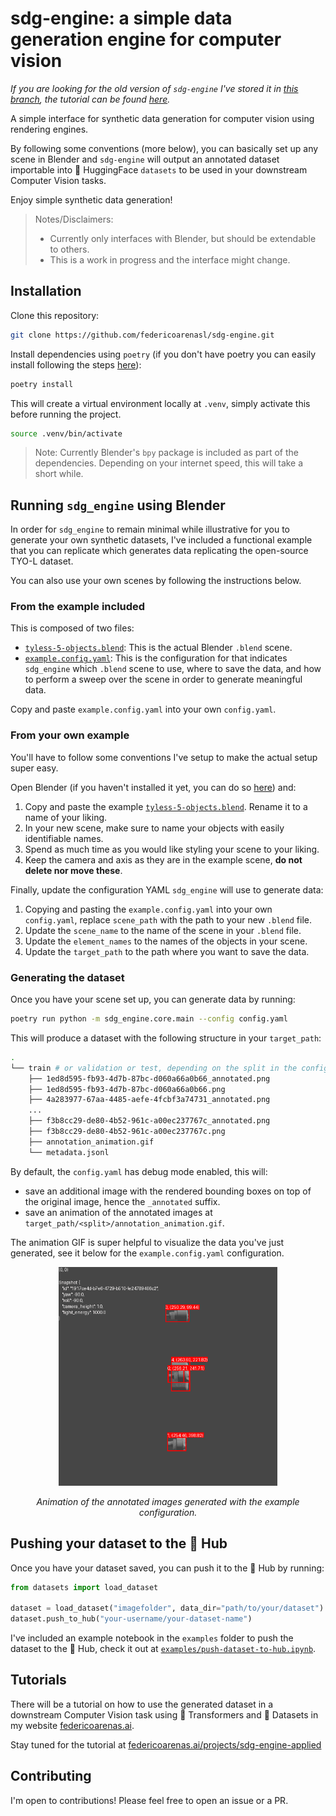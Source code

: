 # sdg-engine: a simple data generation engine for computer vision
_If you are looking for the old version of `sdg-engine` I've stored it in [this branch](https://github.com/federicoarenasl/sdg-engine/tree/deprecated-main), the tutorial can be found [here](https://federicoarenasl.github.io/sdg-engine/)._

A simple interface for synthetic data generation for computer vision using rendering engines.

By following some conventions (more below), you can basically set up any scene in Blender and `sdg-engine` will output an annotated dataset importable into 🤗  HuggingFace `datasets` to be used in your downstream Computer Vision tasks.

Enjoy simple synthetic data generation!

> Notes/Disclaimers:
> - Currently only interfaces with Blender, but should be extendable to others.
> - This is a work in progress and the interface might change.

## Installation
Clone this repository:
```bash
git clone https://github.com/federicoarenasl/sdg-engine.git
```
Install dependencies using `poetry` (if you don't have poetry you can easily install following the steps [here](https://python-poetry.org/docs/#installing-with-pipx)):
```bash
poetry install
```
This will create a virtual environment locally at `.venv`, simply activate this before running the project.
```bash
source .venv/bin/activate
```

> Note: Currently Blender's `bpy` package is included as part of the dependencies. Depending on your internet speed, this will take a short while.

## Running `sdg_engine` using Blender
In order for `sdg_engine` to remain minimal while illustrative for you to generate your own synthetic datasets, I've included a functional example that you can replicate which generates data replicating the open-source TYO-L dataset.

You can also use your own scenes by following the instructions below.
### From the example included
This is composed of two files:
- [`tyless-5-objects.blend`](sdg_engine/core/interfaces/blender/scenes/tyless-5-objects.blend): This is the actual Blender `.blend` scene.
- [`example.config.yaml`](sdg_engine/example.config.yaml): This is the configuration for that indicates `sdg_engine` which `.blend` scene to use, where to save the data, and how to perform a sweep over the scene in order to generate meaningful data.

Copy and paste `example.config.yaml` into your own `config.yaml`.

### From your own example
You'll have to follow some conventions I've setup to make the actual setup super easy.

Open Blender (if you haven't installed it yet, you can do so [here](https://www.blender.org/download/)) and:
1. Copy and paste the example [`tyless-5-objects.blend`](sdg_engine/core/interfaces/blender/scenes/tyless-5-objects.blend). Rename it to a name of your liking.
2. In your new scene, make sure to name your objects with easily identifiable names.
3. Spend as much time as you would like styling your scene to your liking.
4. Keep the camera and axis as they are in the example scene, **do not delete nor move these**.

Finally, update the configuration YAML `sdg_engine` will use to generate data:
1. Copying and pasting the `example.config.yaml` into your own `config.yaml`, replace `scene_path` with the path to your new `.blend` file.
2. Update the `scene_name` to the name of the scene in your `.blend` file.
3. Update the `element_names` to the names of the objects in your scene.
4. Update the `target_path` to the path where you want to save the data.

### Generating the dataset
Once you have your scene set up, you can generate data by running:
```bash
poetry run python -m sdg_engine.core.main --config config.yaml
```

This will produce a dataset with the following structure in your `target_path`:
```bash
.
└── train # or validation or test, depending on the split in the config
    ├── 1ed8d595-fb93-4d7b-87bc-d060a66a0b66_annotated.png
    ├── 1ed8d595-fb93-4d7b-87bc-d060a66a0b66.png
    ├── 4a283977-67aa-4485-aefe-4fcbf3a74731_annotated.png
    ...
    ├── f3b8cc29-de80-4b52-961c-a00ec237767c_annotated.png
    ├── f3b8cc29-de80-4b52-961c-a00ec237767c.png
    ├── annotation_animation.gif
    └── metadata.jsonl
```

By default, the `config.yaml` has debug mode enabled, this will:
- save an additional image with the rendered bounding boxes on top of the original image, hence the `_annotated` suffix.
- save an animation of the annotated images at `target_path/<split>/annotation_animation.gif`.

The animation GIF is super helpful to visualize the data you've just generated, see it
below for the `example.config.yaml` configuration.

<p align="center">
  <img src="examples/annotation_animation.gif" width="350" />
</p>
<p align="center">
  <i>Animation of the annotated images generated with the example configuration.</i>
</p>


## Pushing your dataset to the 🤗 Hub

Once you have your dataset saved, you can push it to the 🤗 Hub by running:
```python
from datasets import load_dataset

dataset = load_dataset("imagefolder", data_dir="path/to/your/dataset")
dataset.push_to_hub("your-username/your-dataset-name")
```

I've included an example notebook in the `examples` folder to push the dataset to the 🤗 Hub, check it out at [`examples/push-dataset-to-hub.ipynb`](examples/push-dataset-to-hub.ipynb).


## Tutorials
There will be a tutorial on how to use the generated dataset in a downstream Computer Vision task using 🤗 Transformers and 🤗 Datasets in my website [federicoarenas.ai](https://federicoarenas.ai).

Stay tuned for the tutorial at [federicoarenas.ai/projects/sdg-engine-applied](https://federicoarenas.ai/projects/sdg-engine-applied)


## Contributing

I'm open to contributions! Please feel free to open an issue or a PR.



